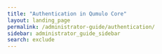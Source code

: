 ```yaml
---
title: "Authentication in Qumulo Core"
layout: landing_page
permalink: /administrator-guide/authentication/
sidebar: administrator_guide_sidebar
search: exclude
---
```

